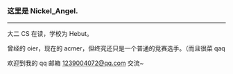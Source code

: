 ### 这里是 Nickel_Angel.
---
大二 CS 在读，学校为 Hebut。

曾经的 oier，现在的 acmer，但终究还只是一个普通的竞赛选手。（而且很菜 qaq

欢迎到我的 qq 邮箱 <1239004072@qq.com> 交流~

<!--
**Nickel-Angel/Nickel-Angel** is a ✨ _special_ ✨ repository because its `README.md` (this file) appears on your GitHub profile.

Here are some ideas to get you started:

- 🔭 I’m currently working on ...
- 🌱 I’m currently learning ...
- 👯 I’m looking to collaborate on ...
- 🤔 I’m looking for help with ...
- 💬 Ask me about ...
- 📫 How to reach me: ...
- 😄 Pronouns: ...
- ⚡ Fun fact: ...
-->
